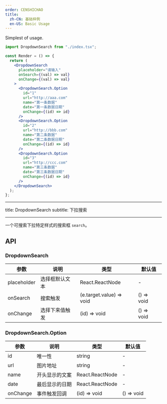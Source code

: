 ```yaml
---
order: CENSHICHAO
title:
  zh-CN: 基础样例
  en-US: Basic Usage
---
```


Simplest of usage.

```jsx
import DropdownSearch from "./index.tsx";

const Render = () => {
  return (
    <DropdownSearch
      placeholder="请输入"
      onSearch={(val) => val}
      onChange={(val) => val}
    >
      <DropdownSearch.Option
        id="1"
        url="http://aaa.com"
        name="第一条数据"
        date="第一条数据日期"
        onChange={(id) => id}
      />
      <DropdownSearch.Option
        id="2"
        url="http://bbb.com"
        name="第二条数据"
        date="第二条数据日期"
        onChange={(id) => id}
      />
      <DropdownSearch.Option
        id="3"
        url="http://ccc.com"
        name="第三条数据"
        date="第三条数据日期"
        onChange={(id) => id}
      />
    </DropdownSearch>
  );
};
```

---

title: DropdownSearch
subtitle: 下拉搜索

---

一个可搜索下拉特定样式的搜索框 `search`。

## API

### DropdownSearch

| 参数        | 说明           | 类型                     | 默认值     |
| ----------- | -------------- | ------------------------ | ---------- |
| placeholder | 选择框默认文本 | React.ReactNode          | -          |
| onSearch    | 搜索触发       | (e.target.value) => void | () => void |
| onChange    | 选择下来值触发 | (id) => void             | () => void |

### DropdownSearch.Option

| 参数     | 说明           | 类型            | 默认值     |
| -------- | -------------- | --------------- | ---------- |
| id       | 唯一性         | string          | -          |
| url      | 图片地址       | string          | -          |
| name     | 开头显示的文案 | React.ReactNode | -          |
| date     | 最后显示的日期 | React.ReactNode | -          |
| onChange | 事件触发回调   | (id) => void    | () => void |
